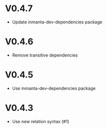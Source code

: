 # V0.4.7
- Update inmanta-dev-dependencies package

# V0.4.6
- Remove transitive dependencies

# V0.4.5
- Use inmanta-dev-dependencies package

# V0.4.3
- Use new relation syntax (#1)
